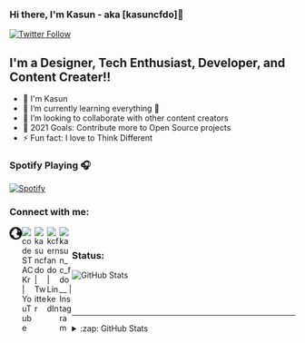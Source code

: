 ### Hi there, I'm Kasun - aka [kasuncfdo]👋
[![Twitter Follow](https://img.shields.io/twitter/follow/kasuncfdo?color=1DA1F2&logo=twitter&style=for-the-badge)](https://twitter.com/intent/follow?original_referer=https%3A%2F%2Fgithub.com%2Fkasuncfdo&screen_name=kasuncfdo)

## I'm a Designer, Tech Enthusiast, Developer, and Content Creater!!

- 🔭 I'm Kasun
- 🌱 I’m currently learning everything 🤣
- 👯 I’m looking to collaborate with other content creators
- 🥅 2021 Goals: Contribute more to Open Source projects
- ⚡ Fun fact: I love to Think Different

### Spotify Playing 🎧

[![Spotify](https://novatorem-kasuncfdo.vercel.app/api/spotify)](https://open.spotify.com/user/5c6aj47pk1n9c96yr85dyqkvz)

### Connect with me:

<img align="left" alt="codeSTACKr.com" width="22px" src="https://raw.githubusercontent.com/iconic/open-iconic/master/svg/globe.svg" />
<img align="left" alt="codeSTACKr | YouTube" width="22px" src="https://cdn.jsdelivr.net/npm/simple-icons@v3/icons/youtube.svg" />
<img align="left" alt="kasuncfdo | Twitter" width="22px" src="https://cdn.jsdelivr.net/npm/simple-icons@v3/icons/twitter.svg" />
<img align="left" alt="kcfernando | LinkedIn" width="22px" src="https://cdn.jsdelivr.net/npm/simple-icons@v3/icons/linkedin.svg" />
<img align="left" alt="kasun_c_fdo__ | Instagram" width="22px" src="https://cdn.jsdelivr.net/npm/simple-icons@v3/icons/instagram.svg" />

<br />

### Status:
![GitHub Stats](https://github-readme-stats.vercel.app/api?username=kasuncfdo&theme=radical)


<br />
<br />

---

<details>
  <summary>:zap: GitHub Stats</summary>

  <img align="left" alt="codeSTACKr's GitHub Stats" src="https://github-readme-stats.codestackr.vercel.app/api?username=codeSTACKr&show_icons=true&hide_border=true" />

</details>

